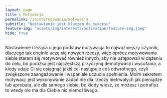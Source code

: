 ```yaml
--- 
layout: page 
title : Motywacja 
permalink: /zainteresowania/motywacja
subtitle: "Nastawienie jest kluczem do sukcesu" 
feature-img: "assets/img/interests/motivation/feature-img.jpeg"
hide: true
---
```


<p class="text-success">
Nastawienie i leżąca u jego podstaw motywacja to najważniejszy czynnik, dlaczego tak chętnie uczę się nowych rzeczy, więc oprócz motywowania siebie staram się motywować również innych, aby nie ustępowali w dążeniu do celu, bo porażka jest najczęstszą przyczyną demotywacji i wycofania, a kiedy udaje Ci się osiągnąć jakiś cel następuje coś odwrotnego, czyli zwiększone zaangażowanie i wspaniałe uczucie spełnienia. Moim sekretem motywacji jest wykonywanie zadań nie dla rzeczy nietrwałych jak pieniądze lub aprobata, ale dla samego siebie, bo kiedy wiesz, że możesz i potrafisz to wtedy nie ma dla Ciebie nic niemożliwego.
</p>